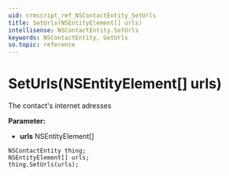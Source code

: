 ```yaml
---
uid: crmscript_ref_NSContactEntity_SetUrls
title: SetUrls(NSEntityElement[] urls)
intellisense: NSContactEntity.SetUrls
keywords: NSContactEntity, GetUrls
so.topic: reference
---
```


# SetUrls(NSEntityElement[] urls)

The contact's internet adresses

**Parameter:** 
* **urls** NSEntityElement[]

```crmscript
NSContactEntity thing;
NSEntityElement[] urls;
thing.SetUrls(urls);
```

